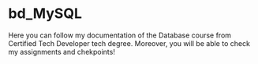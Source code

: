 # bd_MySQL
Here you can follow my documentation of the Database course from Certified Tech Developer tech degree. Moreover, you will be able to check my assignments and chekpoints!
